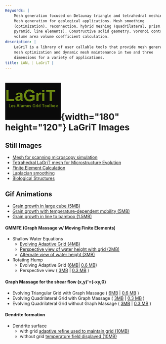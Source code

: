 ```yaml
---
Keywords: |
    Mesh generation focused on Delaunay triangle and tetrahedral meshing.
    Mesh generation for geological applications. Mesh smoothing
    (optimization), reconnection, hybrid meshing (quadrilateral, prism,
    pyramid, line elements). Constructive solid geometry, Voronoi control
    volume area volume coefficient calculation.
description: |
    LaGriT is a library of user callable tools that provide mesh generation,
    mesh optimization and dynamic mesh maintenance in two and three
    dimensions for a variety of applications.
title: LANL | LaGriT |
---
```


<div id="content-org">

![](images/lagrit2.jpg){width="180" height="120"}
LaGriT Images
=============

Still Images
------------

-   [Mesh for scanning microscopy simulation](denise.shtml)
-   [Tetrahedral LaGriT mesh for Microstructure Evolution](tinkas.shtml)
-   [Finite Element Calculation](finite.shtml)
-   [Laplacian smoothing](tee.shtml)
-   [Biological Structures](pdfs/biology.pdf)

Gif Animations
--------------

-   [Grain growth in large cube (5MB)](movies/99.gif)
-   [Grain growth with temperature-dependent mobility
    (5MB)](new_html/tmap-a.gif)
-   [Grain growth in line to bamboo (1.5MB)](new_html/tmap.gif)

#### GMMFE (Graph Massage w/ Moving Finite Elements)

-   Shallow Water Equations
    -   [Evolving Adaptive Grid
        (4MB)](new_html/vertgridshort_swe_10-3.gif)
    -   [Perspective view of water height with grid
        (2MB)](new_html/sidegridshort_swe_10-3.gif)
    -   [Alternate view of water height
        (3MB)](new_html/backsideshort_swe_10-3.gif)
-   Rotating Hump
    -   Evolving Adaptive Grid
        ([6MB](new_html/vertgrid_rotation_10-4.gif)| [0.6
        MB](new_html/vertgridshort_rotation_10-4.gif))
    -   Perspective view ( [3MB](new_html/side_rotation_10-4.gif) | [0.3
        MB](new_html/sideshort_rotation_10-4.gif) )

#### Graph Massage for the shear flow (x,y)'=(-xy,0)

-   Evolving Triangular Grid with Graph Massage (
    [6MB](new_html/gmtri_shear.gif) | [0.6
    MB](new_html/gmtrishort_shear.gif) )
-   Evolving Quadrilateral Grid with Graph Massage (
    [3MB](new_html/gmquad_shear.gif) | [0.3
    MB](new_html/gmquadshort_shear.gif) )
-   Evolving Quadrilateral Grid without Graph Massage (
    [3MB](new_html/nogmquad_shear.gif) | [0.3
    MB](new_html/nogmquadshort_shear.gif) )

#### Dendrite formation

-   Dendrite surface
    -   with grid [adaptive refine used to maintain grid
        (10MB)](new_html/dendrite.gif)
    -   without grid [temperature field displayed
        (10MB)](new_html/dendriteng.gif)

</div>
